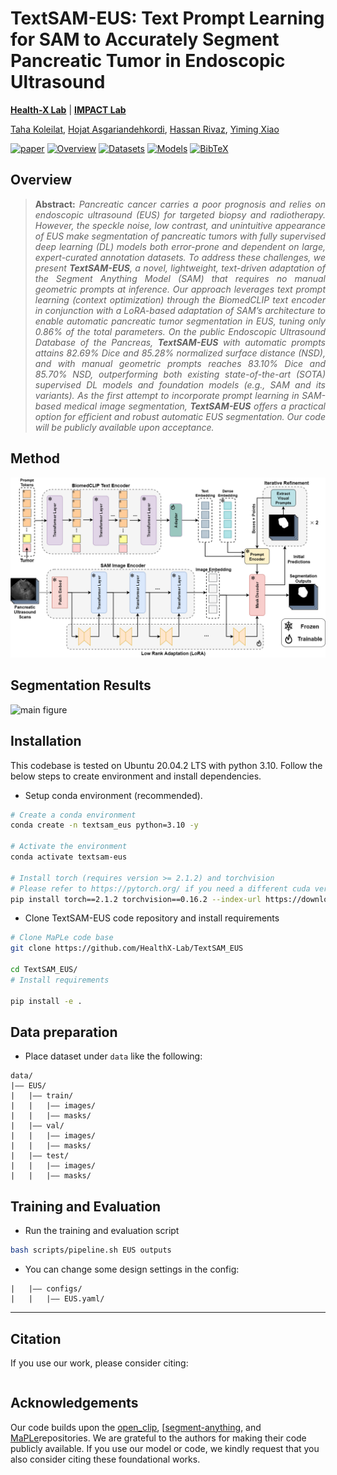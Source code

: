 # TextSAM-EUS: Text Prompt Learning for SAM to Accurately Segment Pancreatic Tumor in Endoscopic Ultrasound
**[Health-X Lab](http://www.healthx-lab.ca/)** | **[IMPACT Lab](https://users.encs.concordia.ca/~impact/)** 

[Taha Koleilat](https://tahakoleilat.github.io/), [Hojat Asgariandehkordi](https://scholar.google.com/citations?user=ndXNye4AAAAJ&hl=en), [Hassan Rivaz](https://users.encs.concordia.ca/~hrivaz/), [Yiming Xiao](https://yimingxiao.weebly.com/curriculum-vitae.html)

[![paper](https://img.shields.io/badge/arXiv-Paper-<COLOR>.svg)](https://arxiv.org/abs/2411.15232)
[![Overview](https://img.shields.io/badge/Overview-Read-blue.svg)](#overview)
[![Datasets](https://img.shields.io/badge/Datasets-Access-yellow.svg)](https://huggingface.co/datasets/TahaKoleilat/BiomedCoOp)
[![Models](https://img.shields.io/badge/Models-Reproduce-orange.svg)](https://huggingface.co/TahaKoleilat/BiomedCoOp)
[![BibTeX](https://img.shields.io/badge/BibTeX-Cite-blueviolet.svg)](#citation)

## Overview

> **<p align="justify"> Abstract:** *Pancreatic cancer carries a poor prognosis and relies on endoscopic ultrasound (EUS) for targeted biopsy and radiotherapy. However, the speckle noise, low contrast, and unintuitive appearance of EUS make segmentation of pancreatic tumors with fully supervised deep learning (DL) models both error-prone and dependent on large, expert-curated annotation datasets. To address these challenges, we present **TextSAM-EUS**, a novel, lightweight, text-driven adaptation of the Segment Anything Model (SAM) that requires no manual geometric prompts at inference. Our approach leverages text prompt learning (context optimization) through the BiomedCLIP text encoder in conjunction with a LoRA-based adaptation of SAM’s architecture to enable automatic pancreatic tumor segmentation in EUS, tuning only 0.86% of the total parameters. On the public Endoscopic Ultrasound Database of the Pancreas, **TextSAM-EUS** with automatic prompts attains 82.69% Dice and 85.28% normalized surface distance (NSD), and with manual geometric prompts reaches 83.10% Dice and 85.70% NSD, outperforming both existing state-of-the-art (SOTA) supervised DL models and foundation models (e.g., SAM and its variants). As the first attempt to incorporate prompt learning in SAM-based medical image segmentation, **TextSAM-EUS** offers a practical option for efficient and robust automatic EUS segmentation. Our code will be publicly available upon acceptance.* </p>

## Method

![main figure](assets/framework.png)

## Segmentation Results
![main figure](assets/results.png)

## Installation 
This codebase is tested on Ubuntu 20.04.2 LTS with python 3.10. Follow the below steps to create environment and install dependencies.

* Setup conda environment (recommended).
```bash
# Create a conda environment
conda create -n textsam_eus python=3.10 -y

# Activate the environment
conda activate textsam-eus

# Install torch (requires version >= 2.1.2) and torchvision
# Please refer to https://pytorch.org/ if you need a different cuda version
pip install torch==2.1.2 torchvision==0.16.2 --index-url https://download.pytorch.org/whl/cu118

```
* Clone TextSAM-EUS code repository and install requirements
```bash
# Clone MaPLe code base
git clone https://github.com/HealthX-Lab/TextSAM_EUS

cd TextSAM_EUS/
# Install requirements

pip install -e .
```

## Data preparation
* Place dataset under `data` like the following:
```
data/
|–– EUS/
|   |–– train/
|   |   |–– images/
|   |   |–– masks/
|   |–– val/
|   |   |–– images/
|   |   |–– masks/
|   |–– test/
|   |   |–– images/
|   |   |–– masks/
```

## Training and Evaluation
* Run the training and evaluation script

```bash
bash scripts/pipeline.sh EUS outputs
```

* You can change some design settings in the config:
```
|   |–– configs/
|   |   |–– EUS.yaml/
```

<hr />

## Citation
If you use our work, please consider citing:
```bibtex

```

## Acknowledgements

Our code builds upon the [open_clip](https://github.com/mlfoundations/open_clip), [[segment-anything](https://github.com/facebookresearch/segment-anything),  and [MaPLe](https://github.com/muzairkhattak/multimodal-prompt-learning)repositories. We are grateful to the authors for making their code publicly available. If you use our model or code, we kindly request that you also consider citing these foundational works.